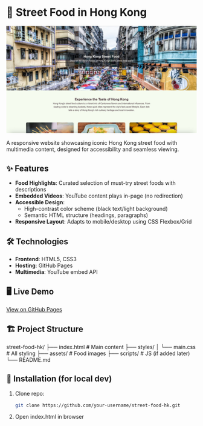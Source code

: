 # 🍢 Street Food in Hong Kong  

![Project Preview](screenshots/preview.jpg) 

A responsive website showcasing iconic Hong Kong street food with multimedia content, designed for accessibility and seamless viewing.

## ✨ Features
- **Food Highlights**: Curated selection of must-try street foods with descriptions
- **Embedded Videos**: YouTube content plays in-page (no redirection)
- **Accessible Design**:
  - High-contrast color scheme (black text/light background)
  - Semantic HTML structure (headings, paragraphs)
- **Responsive Layout**: Adapts to mobile/desktop using CSS Flexbox/Grid

## 🛠️ Technologies
- **Frontend**: HTML5, CSS3
- **Hosting**: GitHub Pages
- **Multimedia**: YouTube embed API

## 🖥️ Live Demo
[View on GitHub Pages](https://wooaaron.github.io/Aaronwoo/) 

## 🏗️ Project Structure
street-food-hk/
├── index.html # Main content
├── styles/
│ └── main.css # All styling
├── assets/ # Food images
├── scripts/ # JS (if added later)
└── README.md

## 🚀 Installation (for local dev)
1. Clone repo:
   ```bash
   git clone https://github.com/your-username/street-food-hk.git
2. Open index.html in browser
